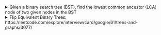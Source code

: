 <details>
<summary>Given a binary search tree (BST), find the lowest common ancestor (LCA) node of two given nodes in the BST</summary>
https://leetcode.com/problems/lowest-common-ancestor-of-a-binary-search-tree/description

```cs
public TreeNode LowestCommonAncestor(TreeNode node, TreeNode p, TreeNode q) {
      //LCA is a node which:  
      //   - Itself is p (q), and left node or right node has q (or p)
      //   - A node which has leftNode is p (q) and rightNode is q (p)
   
      if (node == null)
          return null; 
      var leftResult = LowestCommonAncestor(node.left, p, q); 
      var rightResult = LowestCommonAncestor(node.right, p, q); 
      if (node == p || node == q || (leftResult != null && rightResult != null)) {
          return node; 
      }
      else if (leftResult != null) {
          return leftResult;
      }
      else if (rightResult != null) {
          return rightResult;
      }
      return null;
  }
```
</details>

<details>
      <summary>Flip Equivalent Binary Trees: https://leetcode.com/explore/interview/card/google/61/trees-and-graphs/3077/ </summary> 

```cs
public bool FlipEquiv(TreeNode root1, TreeNode root2) {
  if (root1 == null && root2 == null)
      return true;
  else if (root1 == null || root2 == null)
      return false;
  return root1.val == root2.val && 
          ((FlipEquiv(root1.left, root2.left) && FlipEquiv(root1.right, root2.right))
          || (FlipEquiv(root1.left, root2.right) && FlipEquiv(root1.right, root2.left)));
}
```
</details>
